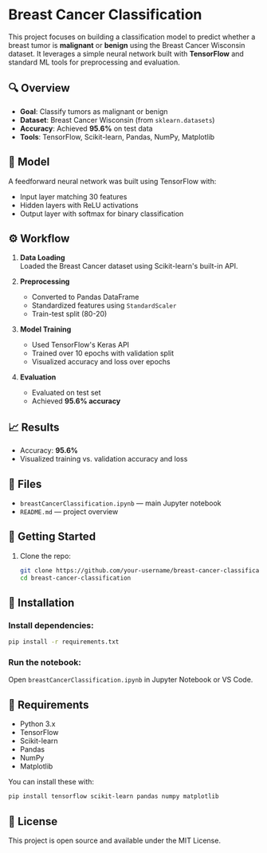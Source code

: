 # Breast Cancer Classification

This project focuses on building a classification model to predict whether a breast tumor is **malignant** or **benign** using the Breast Cancer Wisconsin dataset. It leverages a simple neural network built with **TensorFlow** and standard ML tools for preprocessing and evaluation.

## 🔍 Overview

- **Goal**: Classify tumors as malignant or benign
- **Dataset**: Breast Cancer Wisconsin (from `sklearn.datasets`)
- **Accuracy**: Achieved **95.6%** on test data
- **Tools**: TensorFlow, Scikit-learn, Pandas, NumPy, Matplotlib

## 🧠 Model

A feedforward neural network was built using TensorFlow with:
- Input layer matching 30 features
- Hidden layers with ReLU activations
- Output layer with softmax for binary classification

## ⚙️ Workflow

1. **Data Loading**  
   Loaded the Breast Cancer dataset using Scikit-learn's built-in API.

2. **Preprocessing**  
   - Converted to Pandas DataFrame  
   - Standardized features using `StandardScaler`  
   - Train-test split (80-20)

3. **Model Training**  
   - Used TensorFlow's Keras API  
   - Trained over 10 epochs with validation split  
   - Visualized accuracy and loss over epochs

4. **Evaluation**  
   - Evaluated on test set  
   - Achieved **95.6% accuracy**

## 📈 Results

- Accuracy: **95.6%**
- Visualized training vs. validation accuracy and loss

## 📁 Files

- `breastCancerClassification.ipynb` — main Jupyter notebook
- `README.md` — project overview

## 🚀 Getting Started

1. Clone the repo:
   ```bash
   git clone https://github.com/your-username/breast-cancer-classification.git
   cd breast-cancer-classification

## 🚀 Installation

### Install dependencies:
```bash
pip install -r requirements.txt
```

### Run the notebook:
Open `breastCancerClassification.ipynb` in Jupyter Notebook or VS Code.

## 🧰 Requirements

- Python 3.x
- TensorFlow
- Scikit-learn
- Pandas
- NumPy
- Matplotlib

You can install these with:
```bash
pip install tensorflow scikit-learn pandas numpy matplotlib
```

## 📌 License

This project is open source and available under the MIT License.
